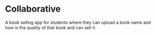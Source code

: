 # Collaborative
 A book selling app for students where they can upload a book name and how is the quality of that book and can sell it.
